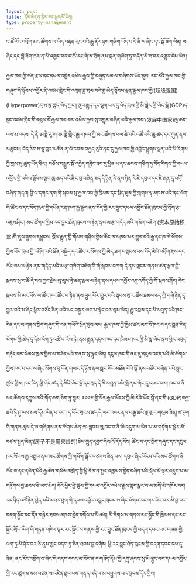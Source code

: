 ```yaml
---
layout: post
title: དོམ་མེད་ན་ཁྱིམ་ཚང་ཕྱུག་པོ་ཡིན། 
type: property-management
---
```

ང་ཚོ་རོང་འབྲོག་མང་ཚོགས་ལ་ཡིད་བརྟན་རུང་བའི་རྒྱུ་ནོར་ཉག་གཅིག་ཡོད་པ་དེ་ནི་ས་ཞིང་དང་སྒོ་ཟོག་ཡིན། ས་ཞིང་དང་སྒོ་ཟོག་ཚར་ན་མི་འགྱང་བར་ང་ཚོ་རང་གི་ས་ཐོག་ནས་བྲན་གཡོག་ཏུ་གདོན་མི་ཟ་བར་འགྱུར་ངེས་ཡིན།


རྒྱལ་ཁབ་ཀྱི་ཚན་རྩལ་དང་དཔལ་འབྱོར་འཕེལ་རྒྱས་ཀྱི་བཞུད་ལམ་ལ་གཞིགས་ཡོང་དུས། རང་རེའི་རྒྱལ་ཁབ་ཀྱི་གཞུང་གི་སྟོབས་འབྱོར་ནི་འཛམ་གླིང་གི་འགྲན་ཟླ་བྲལ་བའི་བླ་མེད་སྟོབས་ལྡན་རྒྱལ་ཁབ་ཀྱི་(超级强国)(Hyperpower)གྲས་སུ་ཚུད་ཡོད་ཀྱང་། ནུབ་རྒྱུད་དང་ལྷག་པར་དུ་བོད་ཁུལ་གྱི་མི་སྒེར་གྱི་ཡོང་སྒོ་(GDP)ད་དུང་འཛམ་གླིང་གི་དབུལ་བོ་རྒྱལ་ཁབ་བམ་འཕེལ་རྒྱས་སུ་འགྱུར་བཞིན་པའི་རྒྱལ་ཁབ་(发展中国家)ཆུ་ཚད་ལས་མ་འདས། དེ་ནི་ཨ་ཧྥེ་རུ་ཀའམ་ཧྥེ་གླིང་རྒྱལ་ཁབ་ཀྱི་མང་ཚོགས་ཕལ་ཆེ་བའི་འཚོ་བའི་ཆུ་ཚད་དང་ཀུན་ནས་མཚུངས། བོད་རིགས་ལྟ་བུར་མཚོན་ན་ལོ་རབས་བརྒྱད་ཅུའི་ནང་དུ་རྒྱལ་ཁབ་ཀྱི་འབྱོར་ཕྱུགས་ལྡན་པའི་མི་རིགས་ཀྱི་གྲས་སུ་ཚུད་ཡོད་ཅིང་། བཅོས་བསྒྱུར་སྒོ་འབྱེད་གཏིང་ཟབ་དུ་ཕྱིན་པ་དང་ཆབས་གཅིག་ཏུ་བོད་རིགས་ཀྱི་དཔལ་འབྱོར་གྱི་འཕེལ་སྟོབས་ལྟག་ཆུ་ཆད་པའི་རྫིང་བུ་བཞིན་ཟད་དེ་ཉིན་རེ་ནས་ཉིན་རེ་ཇེ་དབུལ་དང་ཇེ་ཞན་དུ་འགྲོ་བཞིན་གདའ། བྱི་ལ་དཀར་ནག་གི་སྐབས་སུ་རྒྱལ་ཁབ་ཀྱི་ཁྲིམས་དང་སྲིད་ཇུས་ཀྱི་གླགས་ལྟ་མཁས་པའི་ནང་ལོག་གི་ཚོང་བ་དང་བོད་ཁུལ་གྱི་དཔོན་ངན་ཁག་རྐྱ་རྒྱབ་ནས་བོད་ཀྱི་རང་བྱུང་དཔལ་འབྱོར་ཐོན་ཁུངས་ཀྱི་སྲོག་རྩ་འཇུས་ཤིང་། མང་ཚོགས་ཀྱིས་རང་བྱུང་ཐོན་ཁུངས་ལ་རྟེན་ནས་མ་རྩ་གདོད་མའི་གསོག་འཇོག་(资本原始积累)གི་ནུས་ཤུགས་དཕྱུངས། སྲོལ་རྒྱུན་གྱི་གོམས་གཤིས་ཀྱིས་ཚོང་ལ་མཁས་པར་གྱུར་བའི་རྒྱ་དང་ཁ་ཆེ་སོགས་ཀྱིས་བོད་ཁུལ་གྱི་འབྲོག་པའི་ཐོན་བསྐྱེད་དང་ཚོང་ར་སོགས་ཀྱི་མིད་ཐག་བསྡམས་པས་བོད་མིའི་འབྲོག་རྫས་དང་ཚོང་ལམ་ལ་རྟེན་ནས་གདོད་མའི་མ་རྩ་གསོག་འཇོག་གི་གོ་སྐབས་བཀག དེ་ནས་གྲངས་གནས་ཚན་རྩལ་གྱི་སྐབས་སུ་ང་ཚོ་དེ་བས་ཀྱང་རྗེས་སུ་ལུས་ཏེ་ཚན་རྩལ་ལ་རྟེན་ནས་དཔལ་འབྱོར་འདུ་འགོད་ཀྱི་གོ་སྐབས་ཤོར། དེང་སྐབས་མི་མང་བོས་ས་ཚོང་ཁང་ཚོང་ལ་རྟེན་ནས་ཕྱུག་པོར་གྱུར་བའི་སྐབས་སུ་ང་ཚོས་ཐམས་ཅད་ཀྱི་གཞི་རྟེན་དུ་གྱུར་བའི་ས་ཞིང་ཕྱིར་བཙོང་ཟིན་པའི་ཡང་བསྐྱར་ལག་པ་སྟོང་བར་ལུས་ཡོད། རྒྱུ་འབྲས་དང་མི་མཐུན་པའི་ཁང་རིན་དང་ས་གནས་སྲིད་གཞུང་གི་ངན་གཡོའི་སྲིད་ཇུས་ལས། རྒྱལ་ཁབ་ཀྱི་ཁྱིམ་ཚང་མང་བོ་ཁང་བ་དང་སྨན་རིན་སོགས་ཀྱི་ཆེད་དུ་དོམ་འོག་ཏུ་འཚོ་བ་རོལ་ཏེ། ནམ་རྒྱུན་དངུལ་ཁང་དང་ཁྲིམས་ཁང་ཀྱི་མི་སྣ་ཡོང་ནས་ཕྱིར་འབུད་གཏོང་བར་སེམས་ཁྲལ་གྱིས་མ་བཟོད་པའི་གནས་སུ་ལྷུང་ཡོད། དངུལ་ཁང་གི་ནང་དུ་དངུལ་འཛད་པའི་མི་ཚོགས་ཀྱིས་ཁང་བ་དང་ས་ཞིང་སོགས་བུ་ལོན་གཡར་དེ་ཉོས་ནས་སླར་གོང་མཐོན་པོའི་སྒོ་ནས་བཙོང་བཞིན་པའི་སྣང་ཚུལ་གྱིས། ཁང་རིན་གྱི་གོང་ཚད་དེ་མིའི་ཡོང་སྒོ་དང་རྦད་དེ་མི་མཐུན་པའི་སྒོ་ནས་གོང་དུ་འཕར་བས། ཁང་བ་ནི་མང་ཚོགས་དཀྱུས་མའི་གོད་ཆག་ཅིག་ཏུ་གྱུར། ༢༠༠༧་གྱི་ལོར་རྒྱལ་ཡོངས་ཀྱི་མི་རེའི་ཡོང་སྒོ་ནང་གི་(GDP)བརྒྱ་ཆའི་ཉི་ཤུ་ཡས་མས་དོམ་ཡིན་པ་དང་། ད་ལོར་གྲངས་ཚད་དེ་ཡར་འཕར་ནས་བརྒྱ་ཆའི་ལྔ་ཅུ་ང་གསུམ་ཟིན། ཛ་དྲག་གི་གནས་ཚུལ་དེ་ལ་གཞིགས་ནས་ཚོགས་ཆེན་༡༩་སྐབས་སུ་ཁང་བ་ནི་མི་འདུག་ས་ཡིན་པ་མ་གཏོགས་སྒོར་མོ་བཙལ་སྤྱད་མིན་(房子不是用来炒的)ཅེས་ཀྲུད་དབྱང་གིས་འོ་དོད་བོས། ཚོང་བ་དང་སྲིད་གཞུང་དང་དངུལ་ཁང་སོགས་རྐྱ་བརྒྱབ་ནས་མང་ཚོགས་ཀྱི་གསོག་སྒོར་བཙགས་ཟིན་པས། དབུལ་ཞིང་ཕོངས་བའི་མང་ཚོགས་ནི་ཚོང་བ་དང་དཔོན་པོའི་རྒྱ་ཆེན་གསོལ་མགྲོན་གྱི་ཕྱི་རོལ་ན་སྤྲང་འཁྱམས་བྱེད་བཞིན་པའི་སྡོམ་པོ་ལྟར་འདུག་པ་མ་གཏོགས་བྱ་ཐབས་ཅི་ཡང་མེད། དེའི་ཕྱིར་ཕྱི་ཚུལ་གྱི་དཔལ་འབྱོར་འཕེལ་རྒྱས་ལྟར་སྣང་བ་ལ་མགོ་མི་འཁོར་བར། རང་ཉིད་འཚོ་རྟེན་བྱེད་སའི་མཐར་ཐུག་གི་དཔལ་འབྱོར་འབྱུང་ཁུངས་ས་ཞིང་སོགས་རང་གར་བོར་བར་མི་བྱ་བར་བདག་སྐྱོང་དང་དོན་གཉེར་ཐབས་མཁས་བྱེད་དགོས་པ་མི་ཚད། མི་རིགས་ས་གནས་རང་སྐྱོང་གི་ཁྲིམས་དང་རང་སྐྱོང་སྲོལ་ཡིག་གི་གཏན་འཁེལ་ལྟར་རང་སྐྱོང་ས་གནས་ཀྱི་རང་བྱུང་ཐོན་ཁུངས་ཀྱི་བདག་དབང་ཡང་གཞན་གྱི་ལག་ཏུ་མི་ཤོར་བར་ཅི་ནུས་ཀྱང་བདག་ཏུ་ཟིན་ཐབས་བྱ་དགོས། ཕྱི་རང་བྱུང་ཐོན་ཁུངས་ཀྱི་བདག་དབང་དམ་དུ་ཟིན། ནང་རོང་འབྲོག་ས་ཞིང་གི་བདག་དབང་མ་བོར་ན་ད་གཟོད་དོམ་གྱི་དགུ་ཞབས་སུ་མི་ལྷུང་བར་དཔལ་འབྱོར་གྱི་རང་ཚུགས་སམ་བཙན་ས་འཛིན་ཐུབ་པས་གནད་འདི་ལ་མ་འཕྱུགས་པར་བླངས་དོར་གྱིས། 